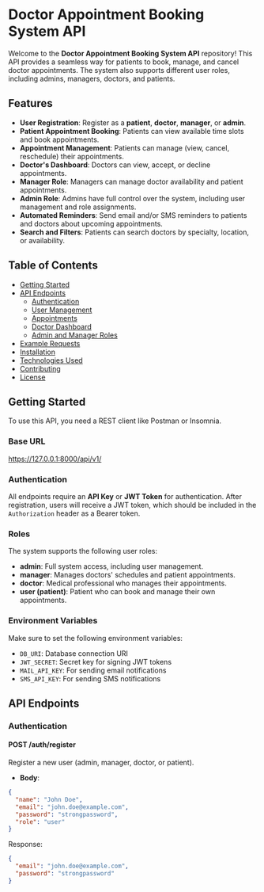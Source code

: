 # Doctor Appointment Booking System API

Welcome to the **Doctor Appointment Booking System API** repository! This API provides a seamless way for patients to book, manage, and cancel doctor appointments. The system also supports different user roles, including admins, managers, doctors, and patients.

## Features

- **User Registration**: Register as a **patient**, **doctor**, **manager**, or **admin**.
- **Patient Appointment Booking**: Patients can view available time slots and book appointments.
- **Appointment Management**: Patients can manage (view, cancel, reschedule) their appointments.
- **Doctor's Dashboard**: Doctors can view, accept, or decline appointments.
- **Manager Role**: Managers can manage doctor availability and patient appointments.
- **Admin Role**: Admins have full control over the system, including user management and role assignments.
- **Automated Reminders**: Send email and/or SMS reminders to patients and doctors about upcoming appointments.
- **Search and Filters**: Patients can search doctors by specialty, location, or availability.

## Table of Contents

- [Getting Started](#getting-started)
- [API Endpoints](#api-endpoints)
  - [Authentication](#authentication)
  - [User Management](#user-management)
  - [Appointments](#appointments)
  - [Doctor Dashboard](#doctor-dashboard)
  - [Admin and Manager Roles](#admin-and-manager-roles)
- [Example Requests](#example-requests)
- [Installation](#installation)
- [Technologies Used](#technologies-used)
- [Contributing](#contributing)
- [License](#license)

## Getting Started

To use this API, you need a REST client like Postman or Insomnia.

### Base URL
https://127.0.0.1:8000/api/v1/


### Authentication

All endpoints require an **API Key** or **JWT Token** for authentication. After registration, users will receive a JWT token, which should be included in the `Authorization` header as a Bearer token.

### Roles

The system supports the following user roles:
- **admin**: Full system access, including user management.
- **manager**: Manages doctors' schedules and patient appointments.
- **doctor**: Medical professional who manages their appointments.
- **user (patient)**: Patient who can book and manage their own appointments.

### Environment Variables

Make sure to set the following environment variables:
- `DB_URI`: Database connection URI
- `JWT_SECRET`: Secret key for signing JWT tokens
- `MAIL_API_KEY`: For sending email notifications
- `SMS_API_KEY`: For sending SMS notifications

## API Endpoints

### Authentication

#### POST /auth/register

Register a new user (admin, manager, doctor, or patient).

- **Body**:
```json
{
  "name": "John Doe",
  "email": "john.doe@example.com",
  "password": "strongpassword",
  "role": "user"
} 
```
Response:
```json 
{
  "email": "john.doe@example.com",
  "password": "strongpassword"
}
```
